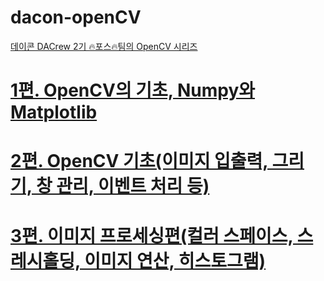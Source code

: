 # dacon-openCV
[데이콘 DACrew 2기 🔥포스🔥팀의 OpenCV 시리즈](https://dacon.io/codeshare/4759)

# [1편. OpenCV의 기초, Numpy와 Matplotlib](https://dacon.io/codeshare/4768)



# [2편. OpenCV 기초(이미지 입출력, 그리기, 창 관리, 이벤트 처리 등)](https://dacon.io/codeshare/4837?page=1&dtype=recent)



# [3편. 이미지 프로세싱편(컬러 스페이스, 스레시홀딩, 이미지 연산, 히스토그램)](https://dacon.io/codeshare/4858)


